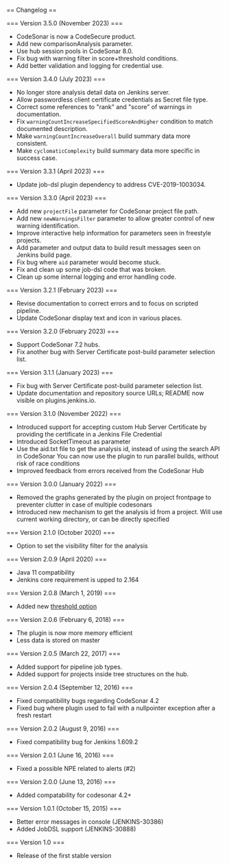 == Changelog ==

=== Version 3.5.0 (November 2023) ===

* CodeSonar is now a CodeSecure product.
* Add new comparisonAnalysis parameter.
* Use hub session pools in CodeSonar 8.0.
* Fix bug with warning filter in score+threshold conditions.
* Add better validation and logging for credential use.

=== Version 3.4.0 (July 2023) ===

* No longer store analysis detail data on Jenkins server.
* Allow passwordless client certificate credentials as Secret file type.
* Correct some references to "rank" and "score" of warnings in documentation.
* Fix `warningCountIncreaseSpecifiedScoreAndHigher` condition to match documented description.
* Make `warningCountIncreaseOverall` build summary data more consistent.
* Make `cyclomaticComplexity` build summary data more specific in success case.

=== Version 3.3.1 (April 2023) ===

* Update job-dsl plugin dependency to address CVE-2019-1003034.

=== Version 3.3.0 (April 2023) ===

* Add new `projectFile` parameter for CodeSonar project file path.
* Add new `newWarningsFilter` parameter to allow greater control of new warning identification.
* Improve interactive help information for parameters seen in freestyle projects.
* Add parameter and output data to build result messages seen on Jenkins build page.
* Fix bug where `aid` parameter would become stuck.
* Fix and clean up some job-dsl code that was broken.
* Clean up some internal logging and error handling code.

=== Version 3.2.1 (February 2023) ===

* Revise documentation to correct errors and to focus on scripted pipeline.
* Update CodeSonar display text and icon in various places.

=== Version 3.2.0 (February 2023) ===

* Support CodeSonar 7.2 hubs.
* Fix another bug with Server Certificate post-build parameter selection list.

=== Version 3.1.1 (January 2023) ===

* Fix bug with Server Certificate post-build parameter selection list.
* Update documentation and repository source URLs; README now visible on plugins.jenkins.io.

=== Version 3.1.0 (November 2022) ===

* Introduced support for accepting custom Hub Server Certificate by providing the certificate in a Jenkins File Credential
* Introduced SocketTimeout as parameter
* Use the aid.txt file to get the analysis id, instead of using the search API in CodeSonar
  You can now use the plugin to run parallel builds, without risk of race conditions
* Improved feedback from errors received from the CodeSonar Hub

=== Version 3.0.0 (January 2022) ===

* Removed the graphs generated by the plugin on project frontpage to preventer clutter in case of multiple codesonars
* Introduced new mechanism to get the analysis id from a project. Will use current working directory, or can be directly specified

=== Version 2.1.0 (October 2020) ===

* Option to set the visibility filter for the analysis

=== Version 2.0.9 (April 2020) === 

* Java 11 compatibility
* Jenkins core requirement is upped to 2.164

=== Version 2.0.8 (March 1, 2019) ===

* Added new [threshold option](https://github.com/Praqma/codesonar-plugin/issues/51)

=== Version 2.0.6 (February 6, 2018) ===

* The plugin is now more memory efficient
* Less data is stored on master 

=== Version 2.0.5 (March 22, 2017) ===

* Added support for pipeline job types.
* Added support for projects inside tree structures on the hub.

=== Version 2.0.4 (September 12, 2016) ===

* Fixed compatibility bugs regarding CodeSonar 4.2
* Fixed bug where plugin used to fail with a nullpointer exception after a fresh restart

=== Version 2.0.2 (August 9, 2016) ===

* Fixed compatibility bug for Jenkins 1.609.2

=== Version 2.0.1 (June 16, 2016) ===

* Fixed a possible NPE related to alerts (#2)

=== Version 2.0.0 (June 13, 2016) ===

* Added compatability for codesonar 4.2+

=== Version 1.0.1 (October 15, 2015) ===

* Better error messages in console (JENKINS-30386)
* Added JobDSL support (JENKINS-30888)

=== Version 1.0 ===

* Release of the first stable version
